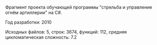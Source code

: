 Фрагмент проекта обучающей программы "стрельба и управление огнём артиллерии" на C#.

Год разработки: 2010

Исходных файлов: 5, строк: 3674, функций: 112, средняя цикломатическая сложность: 7.2 
